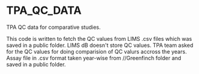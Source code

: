 # TPA_QC_DATA
TPA QC data for comparative studies.
<html>

<head>
<title>TPA_QC_Data</title>
</head>

<body>

<p> This code is written to fetch the QC values from LIMS .csv files which was saved in a public folder.  LIMS dB doesn't store QC values.  TPA team asked for the QC values for doing comparision of QC valurs accross the years.  Assay file in .csv format taken year-wise from //Greenfinch folder and saved in a public folder.</p>
<!--begin.rcode
#Set working directory
path = "Z:/GET/PUBLIC/LIMS/QC_2014"
#pattern argument to fetch .csv
list.files(pattern=".csv$") 
# creating a list 
list.filenames<-list.files(pattern=".csv$")
#Check the list
list.filenames
#to retrive file names for downstream work
filenames <- paste(path, list.files(path=path), sep="/") 
#read all .csv files as one dataframe with the filenames
finalData<-do.call("rbind", sapply(filenames, read.csv, simplify = FALSE))
#to view the data
View(finalData)
#Fetching only the positive QC's
raghuFinal<-finalData[grep("G4", finalData$Well), ]
#to view the data
View(raghuFinal)
#date cleanup for final output
raghuFinal<- raghuFinal[ , -which(names(raghuFinal) %in% c("X","X.1",	"X.2",	"X.3","X.4","X.5","X.6","X.7",	"X.8","X.9","X.10","X.11","X.12"))]
#final output in the set directory.  Make sure to change the file name for each run.
write.csv(raghuFinal,"QC_2014.csv")
#This is an R HTML document. When you click the <b>Knit HTML</b> button a web page will be generated that includes both content as well as the output of any embedded R code chunks within the document. You can embed an R code chunk like this
end.rcode-->

<!--p>You can also embed plots, for example:</p-->

<!--begin.rcode fig.width=7, fig.height=6

end.rcode-->

</body>
</html>

